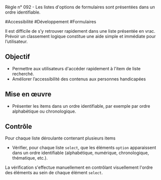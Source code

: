 
Règle n° 092  - Les listes d'options de formulaires sont présentées dans un ordre identifiable.

#Accessibilité #Développement #Formulaires

Il est difficile de s’y retrouver rapidement dans une liste présentée en vrac. Prévoir un classement logique constitue une aide simple et immédiate pour l’utilisateur.

Objectif
--------

*   Permettre aux utilisateurs d'accéder rapidement à l'item de liste recherché.
*   Améliorer l’accessibilité des contenus aux personnes handicapées

Mise en œuvre
-------------

*   Présenter les items dans un ordre identifiable, par exemple par ordre alphabétique ou chronologique.

Contrôle
--------

Pour chaque liste déroulante contenant plusieurs items

*   Vérifier, pour chaque liste `select`, que les éléments `option` apparaissent dans un ordre identifiable (alphabétique, numérique, chronologique, thématique, etc.).

La vérification s'effectue manuellement en contrôlant visuellement l'ordre des éléments au sein de chaque élément `select`.
